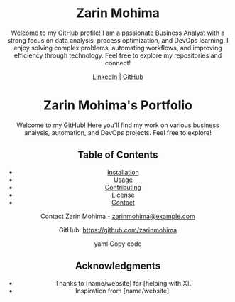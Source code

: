 <header>

# Zarin Mohima

Welcome to my GitHub profile! I am a passionate Business Analyst with a strong focus on data analysis, process optimization, and DevOps learning. I enjoy solving complex problems, automating workflows, and improving efficiency through technology. Feel free to explore my repositories and connect!

[LinkedIn](https://www.linkedin.com/in/zarinmohima) | [GitHub](https://github.com/zarinmohima)

# Zarin Mohima's Portfolio

Welcome to my GitHub! Here you'll find my work on various business analysis, automation, and DevOps projects. Feel free to explore!

## Table of Contents
- [Installation](#installation)
- [Usage](#usage)
- [Contributing](#contributing)
- [License](#license)
- [Contact](#contact)


Contact
Zarin Mohima - zarinmohima@example.com

GitHub: https://github.com/zarinmohima

yaml
Copy code

## Acknowledgments

- Thanks to [name/website] for [helping with X].
- Inspiration from [name/website].

